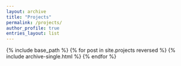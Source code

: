 ```yaml
---
layout: archive
title: "Projects"
permalink: /projects/
author_profile: true
entries_layout: list
---
```


{% include base_path %}
{% for post in site.projects reversed %}
  {% include archive-single.html %}
{% endfor %}
